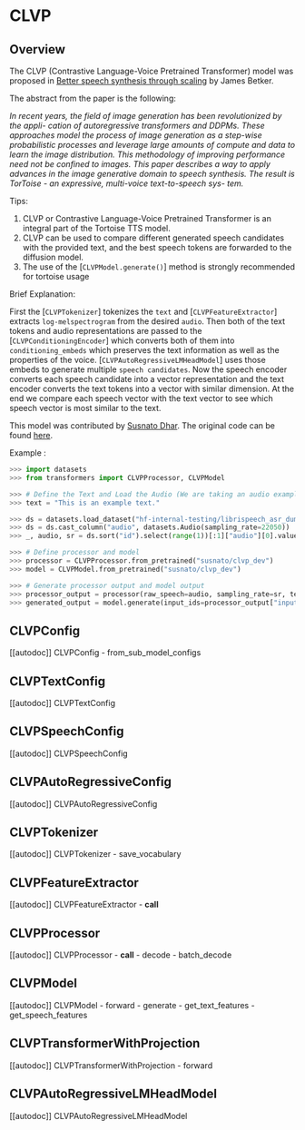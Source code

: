 <!--Copyright 2023 The HuggingFace Team. All rights reserved.

Licensed under the Apache License, Version 2.0 (the "License"); you may not use this file except in compliance with
the License. You may obtain a copy of the License at

http://www.apache.org/licenses/LICENSE-2.0

Unless required by applicable law or agreed to in writing, software distributed under the License is distributed on
an "AS IS" BASIS, WITHOUT WARRANTIES OR CONDITIONS OF ANY KIND, either express or implied. See the License for the
specific language governing permissions and limitations under the License.

⚠️ Note that this file is in Markdown but contain specific syntax for our doc-builder (similar to MDX) that may not be
rendered properly in your Markdown viewer.

-->

# CLVP

## Overview

The CLVP (Contrastive Language-Voice Pretrained Transformer) model was proposed in [Better speech synthesis through scaling](https://arxiv.org/abs/2305.07243) by James Betker.

The abstract from the paper is the following:

*In recent years, the field of image generation has been revolutionized by the appli-
cation of autoregressive transformers and DDPMs. These approaches model the
process of image generation as a step-wise probabilistic processes and leverage
large amounts of compute and data to learn the image distribution.
This methodology of improving performance need not be confined to images. This
paper describes a way to apply advances in the image generative domain to speech
synthesis. The result is TorToise - an expressive, multi-voice text-to-speech sys-
tem.*

Tips:

1. CLVP or Contrastive Language-Voice Pretrained Transformer is an integral part of the Tortoise TTS model.
2. CLVP can be used to compare different generated speech candidates with the provided text, and the best speech tokens are forwarded to the diffusion model.
3. The use of the [`CLVPModel.generate()`] method is strongly recommended for tortoise usage

Brief Explanation:

First the [`CLVPTokenizer`] tokenizes the `text` and [`CLVPFeatureExtractor`] extracts `log-melspectrogram` from the
desired `audio`. Then both of the text tokens and audio representations are passed to the [`CLVPConditioningEncoder`] 
which converts both of them into `conditioning_embeds` which preserves the text information as well as the properties 
of the voice. [`CLVPAutoRegressiveLMHeadModel`] uses those embeds to generate multiple `speech candidates`. 
Now the speech encoder converts each speech candidate into a vector representation and the text encoder converts the 
text tokens into a vector with similar dimension. At the end we compare each speech vector with the text vector to see
which speech vector is most similar to the text.


This model was contributed by [Susnato Dhar](https://huggingface.co/susnato).
The original code can be found [here](https://github.com/neonbjb/tortoise-tts).


Example :
```python
>>> import datasets
>>> from transformers import CLVPProcessor, CLVPModel

>>> # Define the Text and Load the Audio (We are taking an audio example from HuggingFace Hub using `datasets` library)
>>> text = "This is an example text."

>>> ds = datasets.load_dataset("hf-internal-testing/librispeech_asr_dummy", "clean", split="validation")
>>> ds = ds.cast_column("audio", datasets.Audio(sampling_rate=22050))
>>> _, audio, sr = ds.sort("id").select(range(1))[:1]["audio"][0].values()

>>> # Define processor and model
>>> processor = CLVPProcessor.from_pretrained("susnato/clvp_dev")
>>> model = CLVPModel.from_pretrained("susnato/clvp_dev")

>>> # Generate processor output and model output 
>>> processor_output = processor(raw_speech=audio, sampling_rate=sr, text=text, return_tensors="pt")
>>> generated_output = model.generate(input_ids=processor_output["input_ids"], input_features=processor_output["input_features"], num_beams=4, num_return_sequences=4)
```


## CLVPConfig

[[autodoc]] CLVPConfig
    - from_sub_model_configs

## CLVPTextConfig

[[autodoc]] CLVPTextConfig

## CLVPSpeechConfig

[[autodoc]] CLVPSpeechConfig

## CLVPAutoRegressiveConfig

[[autodoc]] CLVPAutoRegressiveConfig

## CLVPTokenizer

[[autodoc]] CLVPTokenizer
    - save_vocabulary

## CLVPFeatureExtractor

[[autodoc]] CLVPFeatureExtractor
    - __call__

## CLVPProcessor

[[autodoc]] CLVPProcessor
    - __call__
    - decode
    - batch_decode

## CLVPModel

[[autodoc]] CLVPModel
    - forward
    - generate
    - get_text_features
    - get_speech_features

## CLVPTransformerWithProjection

[[autodoc]] CLVPTransformerWithProjection
    - forward

## CLVPAutoRegressiveLMHeadModel

[[autodoc]] CLVPAutoRegressiveLMHeadModel


